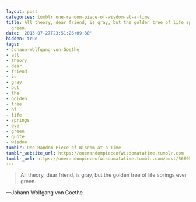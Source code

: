 ```yaml
---
layout: post
categories: tumblr one-random-piece-of-wisdom-at-a-time
title: All theory, dear friend, is gray, but the golden tree of life springs ever
  green.
date: '2013-07-27T23:51:26+09:30'
hidden: true
tags:
- Johann-Wolfgang-von-Goethe
- all
- theory
- dear
- friend
- is
- gray
- but
- the
- golden
- tree
- of
- life
- springs
- ever
- green
- quote
- wisdom
tumblr: One Random Piece of Wisdom at a Time
tumblr_website_url: https://onerandompieceofwisdomatatime.tumblr.com
tumblr_url: https://onerandompieceofwisdomatatime.tumblr.com/post/56605379767/all-theory-dear-friend-is-gray-but-the-golden
---
```

> All theory, dear friend, is gray, but the golden tree of life springs ever green.

—Johann Wolfgang von Goethe
